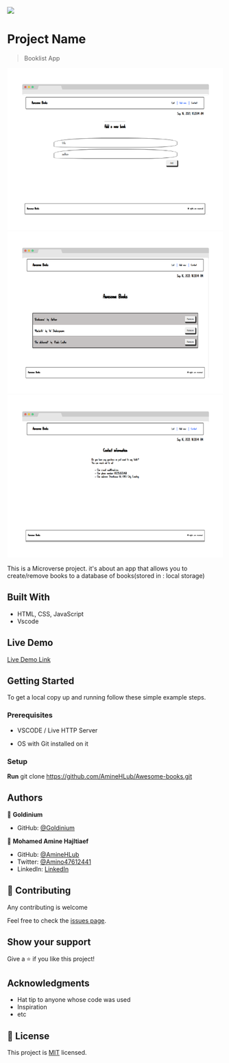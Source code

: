 ![](https://img.shields.io/badge/Microverse-blueviolet)

# Project Name

> Booklist App

![screenshot](./add.png)
![screenshot](./list.png)
![screenshot](./contact.png)

This is a Microverse project. it's about an app that allows you to create/remove books to a database of books(stored in : local storage)

## Built With

- HTML, CSS, JavaScript
- Vscode

## Live Demo

[Live Demo Link](https://aminehlub.github.io/Awesome-books/)


## Getting Started

To get a local copy up and running follow these simple example steps.

### Prerequisites

- VSCODE / Live HTTP Server

- OS with Git installed on it

### Setup

**Run** git clone https://github.com/AmineHLub/Awesome-books.git


## Authors

👤 **Goldinium**

- GitHub: [@Goldinium](https://github.com/Goldinium)

👤 **Mohamed Amine Hajltiaef**
- GitHub: [@AmineHLub](https://github.com/AmineHLub)
- Twitter: [@Amino47612441](https://twitter.com/Amino47612441)
- LinkedIn: [LinkedIn](https://www.linkedin.com/in/mohamed-amine-hajltaief-b18863163/)


## 🤝 Contributing

Any contributing is welcome

Feel free to check the [issues page](https://github.com/AmineHLub/Awesome-books/issues).

## Show your support

Give a ⭐️ if you like this project!


## Acknowledgments

- Hat tip to anyone whose code was used
- Inspiration
- etc

## 📝 License

This project is [MIT](./MIT.md) licensed.
